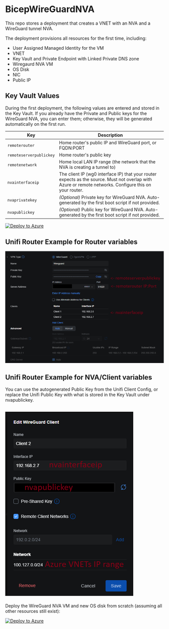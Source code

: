 # BicepWireGuardNVA

This repo stores a deployment that creates a VNET with an NVA and a WireGuard tunnel NVA.

The deployment provisions all resources for the first time, including:
- User Assigned Managed Identity for the VM
- VNET
- Key Vault and Private Endpoint with Linked Private DNS zone
- Wiregaurd NVA VM
- OS Disk
- NIC
- Public IP
## Key Vault Values

During the first deployment, the following values are entered and stored in the Key Vault. If you already have the Private and Public keys for the WireGuard NVA, you can enter them; otherwise, they will be generated automatically on the first run.

| Key                        | Description                                                                                                   |
|----------------------------|---------------------------------------------------------------------------------------------------------------|
| `remoterouter`             | Home router's public IP and WireGuard port, or FQDN:PORT                                                      |
| `remoteserverpublickey`    | Home router's public key                                                                                      |
| `remotenetwork`            | Home local LAN IP range (the network that the NVA is creating a tunnel to)                                    |
| `nvainterfaceip`           | The client IP (wg0 interface IP) that your router expects as the source. Must not overlap with Azure or remote networks. Configure this on your router. |
| `nvaprivatekey`  | *(Optional)* Private key for WireGuard NVA. Auto-generated by the first boot script if not provided.          |
| `nvapublickey`   | *(Optional)* Public key for WireGuard NVA. Auto-generated by the first boot script if not provided.           |

[![Deploy to Azure](https://aka.ms/deploytoazurebutton)](https://portal.azure.com/#create/Microsoft.Template/uri/https%3A%2F%2Fraw.githubusercontent.com%2FMicrosoftAzureAaron%2FBicepWireGaurdNVA%2Fmain%2FGreenField.json)

## Unifi Router Example for Router variables

![Unifi Router Example](unifi.png)

## Unifi Router Example for NVA/Client variables

You can use the autogenerated Public Key from the Unifi Client Config, or replace the Unifi Public Key with what is stored in the Key Vault under nvapublickey.

![Unifi Client Example](unificlient.png)
---

Deploy the WireGuard NVA VM and new OS disk from scratch (assuming all other resources still exist):

[![Deploy to Azure](https://aka.ms/deploytoazurebutton)](https://portal.azure.com/#create/Microsoft.Template/uri/https%3A%2F%2Fraw.githubusercontent.com%2FMicrosoftAzureAaron%2FBicepWireGaurdNVA%2Fmain%2FBrownField.json)